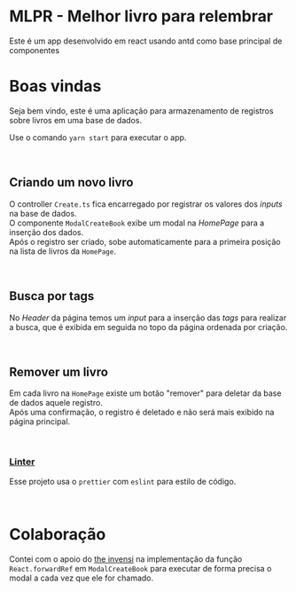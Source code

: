 # MLPR - Melhor livro para relembrar

Este é um app desenvolvido em react usando antd como base principal de componentes

# Boas vindas

Seja bem vindo, este é uma aplicação para armazenamento de registros sobre livros em uma base de dados.

Use o comando `yarn start` para executar o app.

<br>

## Criando um novo livro

O controller `Create.ts` fica encarregado por registrar os valores dos <i>inputs</i> na base de dados.\
O componente `ModalCreateBook` exibe um modal na <i>HomePage</i> para a inserção dos dados.\
Após o registro ser criado, sobe automaticamente para a primeira posição na lista de livros da `HomePage`.

<br>

## Busca por tags

No <i>Header</i> da página temos um <i>input</i> para a inserção das <i>tags</i> para realizar a busca, que é exibida em seguida no topo da página ordenada por criação.

<br>

## Remover um livro

Em cada livro na `HomePage` existe um botão "remover" para deletar da base de dados aquele registro.\
Após uma confirmação, o registro é deletado e não será mais exibido na página principal.

<br>

### [Linter]()

Esse projeto usa o `prettier` com `eslint` para estilo de código.

<br>

# Colaboração

Contei com o apoio do [the invensi](https://github.com/theinvensi) na implementação da função `React.forwardRef` em `ModalCreateBook` para executar de forma precisa o modal a cada vez que ele for chamado.
